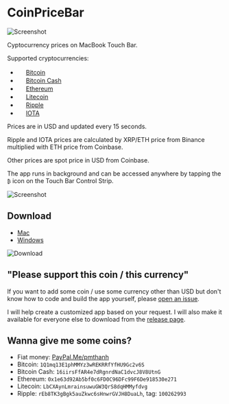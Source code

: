 # CoinPriceBar

![Screenshot](https://github.com/T-Pham/CoinPriceBar/blob/master/Screenshots/screenshot.png?raw=true)

Cyptocurrency prices on MacBook Touch Bar.

Supported cryptocurrencies:

- <img src="https://github.com/cjdowner/cryptocurrency-icons/blob/master/128/color/btc.png?raw=true" width="16px"/> [Bitcoin](https://support.binance.com/hc/en-us/articles/115000494172)
- <img src="https://github.com/theantnest/Bitcoin-Cash-Green-Art/blob/master/BCC%20Round%20Icon/BCC%20Round%20Icon%20RGBA%20(128px%20Favicon).png?raw=true" width="16px"/> [Bitcoin Cash](https://support.binance.com/hc/en-us/articles/115000922291)
- <img src="https://github.com/cjdowner/cryptocurrency-icons/blob/master/128/color/eth.png?raw=true" width="16px"/> [Ethereum](https://support.binance.com/hc/en-us/articles/115000499311)
- <img src="https://github.com/cjdowner/cryptocurrency-icons/blob/master/128/color/ltc.png?raw=true" width="16px"/> [Litecoin](https://support.binance.com/hc/en-us/articles/115000499011)
- <img src="https://github.com/cjdowner/cryptocurrency-icons/blob/master/128/color/xrp.png?raw=true" width="16px"/> [Ripple](https://support.binance.com/hc/en-us/articles/115002544232)
- <img src="https://github.com/cjdowner/cryptocurrency-icons/blob/master/128/color/miota.png?raw=true" width="16px"/> [IOTA](https://support.binance.com/hc/en-us/articles/115001835032)

Prices are in USD and updated every 15 seconds.

Ripple and IOTA prices are calculated by XRP/ETH price from Binance multiplied with ETH price from Coinbase.

Other prices are spot price in USD from Coinbase.

The app runs in background and can be accessed anywhere by tapping the `₿` icon on the Touch Bar Control Strip.

![Screenshot](https://github.com/T-Pham/CoinPriceBar/blob/master/Screenshots/record.gif?raw=true)

## Download

- [Mac](https://github.com/T-Pham/CoinPriceBar/releases/download/1.2/CoinPriceBar.app.zip)
- [Windows](http://thecatapi.com/api/images/get?format=src&type=gif)

![Download](https://img.shields.io/github/downloads/T-Pham/CoinPriceBar/total.svg?style=flat-square&label=&colorA=000000&colorB=000000)

## "Please support this coin / this currency"

If you want to add some coin / use some currency other than USD but don't know how to code and build the app yourself, please [open an issue](https://github.com/T-Pham/CoinPriceBar/issues/new).

I will help create a customized app based on your request. I will also make it available for everyone else to download from the [release page](https://github.com/T-Pham/CoinPriceBar/releases).

## Wanna give me some coins?

- Fiat money:		[PayPal.Me/pmthanh](https://www.paypal.me/pmthanh)
- Bitcoin:		`1Q1mq13E1phMMYz3wREKRRfYfHU9Gc2v6S`
- Bitcoin Cash:	`16iirsFfAR4e7dRgnrdNaC1dvcJ8V8UtnG`
- Ethereum:		`0x1e63d92Ab5bf0c6FD0C96DFc99F6De918530e271`
- Litecoin:		`LbCXAynLmrainsuwuGW3QrS8dqHMMyfdvg`
- Ripple:			`rEb8TK3gBgk5auZkwc6sHnwrGVJH8DuaLh`, tag: `100262993`
